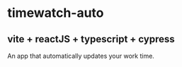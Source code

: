 # timewatch-auto
## vite + reactJS + typescript + cypress
An app that automatically updates your work time.
